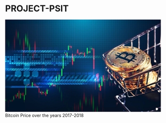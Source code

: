 # PROJECT-PSIT
<a href=""><img src="img/pic1.jpg" width="1000px"  height="300"></a><br>
Bitcoin Price over the years 2017-2018
